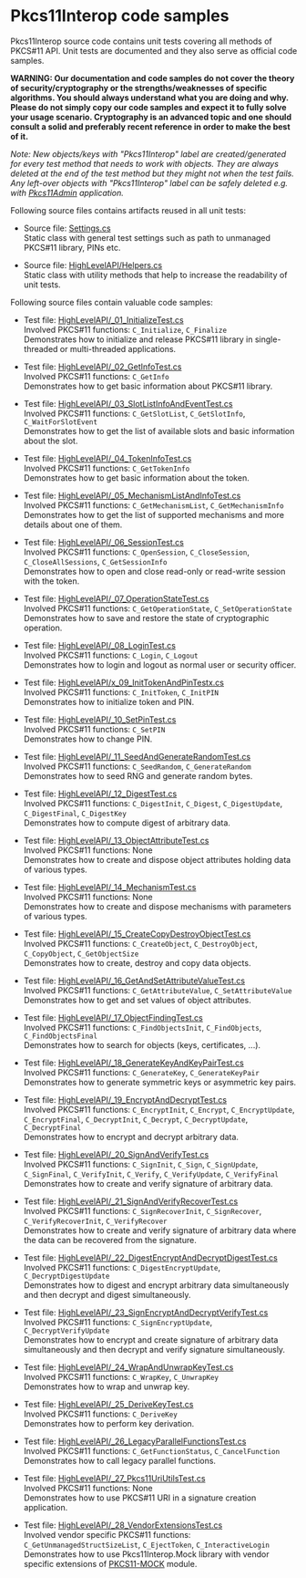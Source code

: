 # Pkcs11Interop code samples

Pkcs11Interop source code contains unit tests covering all methods of PKCS#11 API. Unit tests are documented and they also serve as official code samples.

**WARNING: Our documentation and code samples do not cover the theory of security/cryptography or the strengths/weaknesses of specific algorithms. You should always understand what you are doing and why. Please do not simply copy our code samples and expect it to fully solve your usage scenario. Cryptography is an advanced topic and one should consult a solid and preferably recent reference in order to make the best of it.**

*Note: New objects/keys with "Pkcs11Interop" label are created/generated for every test method that needs to work with objects. They are always deleted at the end of the test method but they might not when the test fails. Any left-over objects with "Pkcs11Interop" label can be safely deleted e.g. with [Pkcs11Admin](https://www.pkcs11admin.net/) application.*

Following source files contains artifacts reused in all unit tests:

* Source file: [Settings.cs](../src/Pkcs11Interop.Tests/Settings.cs)  
  Static class with general test settings such as path to unmanaged PKCS#11 library, PINs etc.

* Source file: [HighLevelAPI/Helpers.cs](../src/Pkcs11Interop.Tests/HighLevelAPI/Helpers.cs)  
  Static class with utility methods that help to increase the readability of unit tests.

Following source files contain valuable code samples:

* Test file: [HighLevelAPI/_01_InitializeTest.cs](../src/Pkcs11Interop.Tests/HighLevelAPI/_01_InitializeTest.cs)  
  Involved PKCS#11 functions: `C_Initialize`, `C_Finalize`  
  Demonstrates how to initialize and release PKCS#11 library in single-threaded or multi-threaded applications.

* Test file: [HighLevelAPI/_02_GetInfoTest.cs](../src/Pkcs11Interop.Tests/HighLevelAPI/_02_GetInfoTest.cs)  
  Involved PKCS#11 functions: `C_GetInfo`  
  Demonstrates how to get basic information about PKCS#11 library.

* Test file: [HighLevelAPI/_03_SlotListInfoAndEventTest.cs](../src/Pkcs11Interop.Tests/HighLevelAPI/_03_SlotListInfoAndEventTest.cs)  
  Involved PKCS#11 functions: `C_GetSlotList`, `C_GetSlotInfo`, `C_WaitForSlotEvent`  
  Demonstrates how to get the list of available slots and basic information about the slot.

* Test file: [HighLevelAPI/_04_TokenInfoTest.cs](../src/Pkcs11Interop.Tests/HighLevelAPI/_04_TokenInfoTest.cs)  
  Involved PKCS#11 functions: `C_GetTokenInfo`  
  Demonstrates how to get basic information about the token.

* Test file: [HighLevelAPI/_05_MechanismListAndInfoTest.cs](../src/Pkcs11Interop.Tests/HighLevelAPI/_05_MechanismListAndInfoTest.cs)  
  Involved PKCS#11 functions: `C_GetMechanismList`, `C_GetMechanismInfo`  
  Demonstrates how to get the list of supported mechanisms and more details about one of them.

* Test file: [HighLevelAPI/_06_SessionTest.cs](../src/Pkcs11Interop.Tests/HighLevelAPI/_06_SessionTest.cs)  
  Involved PKCS#11 functions: `C_OpenSession`, `C_CloseSession`, `C_CloseAllSessions`, `C_GetSessionInfo`  
  Demonstrates how to open and close read-only or read-write session with the token.

* Test file: [HighLevelAPI/_07_OperationStateTest.cs](../src/Pkcs11Interop.Tests/HighLevelAPI/_07_OperationStateTest.cs)  
  Involved PKCS#11 functions: `C_GetOperationState`, `C_SetOperationState`  
  Demonstrates how to save and restore the state of cryptographic operation.

* Test file: [HighLevelAPI/_08_LoginTest.cs](../src/Pkcs11Interop.Tests/HighLevelAPI/_08_LoginTest.cs)  
  Involved PKCS#11 functions: `C_Login`, `C_Logout`  
  Demonstrates how to login and logout as normal user or security officer.

* Test file: [HighLevelAPI/x_09_InitTokenAndPinTestx.cs](../src/Pkcs11Interop.Tests/HighLevelAPI/_09_InitTokenAndPinTest.cs)  
  Involved PKCS#11 functions: `C_InitToken`, `C_InitPIN`  
  Demonstrates how to initialize token and PIN.

* Test file: [HighLevelAPI/_10_SetPinTest.cs](../src/Pkcs11Interop.Tests/HighLevelAPI/_10_SetPinTest.cs)  
  Involved PKCS#11 functions: `C_SetPIN`  
  Demonstrates how to change PIN.

* Test file: [HighLevelAPI/_11_SeedAndGenerateRandomTest.cs](../src/Pkcs11Interop.Tests/HighLevelAPI/_11_SeedAndGenerateRandomTest.cs)  
  Involved PKCS#11 functions: `C_SeedRandom`, `C_GenerateRandom`  
  Demonstrates how to seed RNG and generate random bytes.

* Test file: [HighLevelAPI/_12_DigestTest.cs](../src/Pkcs11Interop.Tests/HighLevelAPI/_12_DigestTest.cs)  
  Involved PKCS#11 functions: `C_DigestInit`, `C_Digest`, `C_DigestUpdate`, `C_DigestFinal`, `C_DigestKey`  
  Demonstrates how to compute digest of arbitrary data.

* Test file: [HighLevelAPI/_13_ObjectAttributeTest.cs](../src/Pkcs11Interop.Tests/HighLevelAPI/_13_ObjectAttributeTest.cs)  
  Involved PKCS#11 functions: None  
  Demonstrates how to create and dispose object attributes holding data of various types.

* Test file: [HighLevelAPI/_14_MechanismTest.cs](../src/Pkcs11Interop.Tests/HighLevelAPI/_14_MechanismTest.cs)  
  Involved PKCS#11 functions: None  
  Demonstrates how to create and dispose mechanisms with parameters of various types.

* Test file: [HighLevelAPI/_15_CreateCopyDestroyObjectTest.cs](../src/Pkcs11Interop.Tests/HighLevelAPI/_15_CreateCopyDestroyObjectTest.cs)  
  Involved PKCS#11 functions: `C_CreateObject`, `C_DestroyObject`, `C_CopyObject`, `C_GetObjectSize`  
  Demonstrates how to create, destroy and copy data objects.

* Test file: [HighLevelAPI/_16_GetAndSetAttributeValueTest.cs](../src/Pkcs11Interop.Tests/HighLevelAPI/_16_GetAndSetAttributeValueTest.cs)  
  Involved PKCS#11 functions: `C_GetAttributeValue`, `C_SetAttributeValue`  
  Demonstrates how to get and set values of object attributes.

* Test file: [HighLevelAPI/_17_ObjectFindingTest.cs](../src/Pkcs11Interop.Tests/HighLevelAPI/_17_ObjectFindingTest.cs)  
  Involved PKCS#11 functions: `C_FindObjectsInit`, `C_FindObjects`, `C_FindObjectsFinal`  
  Demonstrates how to search for objects (keys, certificates, ...).

* Test file: [HighLevelAPI/_18_GenerateKeyAndKeyPairTest.cs](../src/Pkcs11Interop.Tests/HighLevelAPI/_18_GenerateKeyAndKeyPairTest.cs)  
  Involved PKCS#11 functions: `C_GenerateKey`, `C_GenerateKeyPair`  
  Demonstrates how to generate symmetric keys or asymmetric key pairs.

* Test file: [HighLevelAPI/_19_EncryptAndDecryptTest.cs](../src/Pkcs11Interop.Tests/HighLevelAPI/_19_EncryptAndDecryptTest.cs)  
  Involved PKCS#11 functions: `C_EncryptInit`, `C_Encrypt`, `C_EncryptUpdate`, `C_EncryptFinal`, `C_DecryptInit`, `C_Decrypt`, `C_DecryptUpdate`, `C_DecryptFinal`  
  Demonstrates how to encrypt and decrypt arbitrary data.

* Test file: [HighLevelAPI/_20_SignAndVerifyTest.cs](../src/Pkcs11Interop.Tests/HighLevelAPI/_20_SignAndVerifyTest.cs)  
  Involved PKCS#11 functions: `C_SignInit`, `C_Sign`, `C_SignUpdate`, `C_SignFinal`, `C_VerifyInit`, `C_Verify`, `C_VerifyUpdate`, `C_VerifyFinal`  
  Demonstrates how to create and verify signature of arbitrary data.

* Test file: [HighLevelAPI/_21_SignAndVerifyRecoverTest.cs](../src/Pkcs11Interop.Tests/HighLevelAPI/_21_SignAndVerifyRecoverTest.cs)  
  Involved PKCS#11 functions: `C_SignRecoverInit`, `C_SignRecover`, `C_VerifyRecoverInit`, `C_VerifyRecover`  
  Demonstrates how to create and verify signature of arbitrary data where the data can be recovered from the signature.

* Test file: [HighLevelAPI/_22_DigestEncryptAndDecryptDigestTest.cs](../src/Pkcs11Interop.Tests/HighLevelAPI/_22_DigestEncryptAndDecryptDigestTest.cs)  
  Involved PKCS#11 functions: `C_DigestEncryptUpdate`, `C_DecryptDigestUpdate`  
  Demonstrates how to digest and encrypt arbitrary data simultaneously and then decrypt and digest simultaneously.

* Test file: [HighLevelAPI/_23_SignEncryptAndDecryptVerifyTest.cs](../src/Pkcs11Interop.Tests/HighLevelAPI/_23_SignEncryptAndDecryptVerifyTest.cs)  
  Involved PKCS#11 functions: `C_SignEncryptUpdate`, `C_DecryptVerifyUpdate`  
  Demonstrates how to encrypt and create signature of arbitrary data simultaneously and then decrypt and verify signature simultaneously.

* Test file: [HighLevelAPI/_24_WrapAndUnwrapKeyTest.cs](../src/Pkcs11Interop.Tests/HighLevelAPI/_24_WrapAndUnwrapKeyTest.cs)  
  Involved PKCS#11 functions: `C_WrapKey`, `C_UnwrapKey`  
  Demonstrates how to wrap and unwrap key.

* Test file: [HighLevelAPI/_25_DeriveKeyTest.cs](../src/Pkcs11Interop.Tests/HighLevelAPI/_25_DeriveKeyTest.cs)  
  Involved PKCS#11 functions: `C_DeriveKey`  
  Demonstrates how to perform key derivation.

* Test file: [HighLevelAPI/_26_LegacyParallelFunctionsTest.cs](../src/Pkcs11Interop.Tests/HighLevelAPI/_26_LegacyParallelFunctionsTest.cs)  
  Involved PKCS#11 functions: `C_GetFunctionStatus`, `C_CancelFunction`  
  Demonstrates how to call legacy parallel functions.

* Test file: [HighLevelAPI/_27_Pkcs11UriUtilsTest.cs](../src/Pkcs11Interop.Tests/HighLevelAPI/_27_Pkcs11UriUtilsTest.cs)  
  Involved PKCS#11 functions: None  
  Demonstrates how to use PKCS#11 URI in a signature creation application.

* Test file: [HighLevelAPI/_28_VendorExtensionsTest.cs](../src/Pkcs11Interop.Tests/HighLevelAPI/_28_VendorExtensionsTest.cs)  
  Involved vendor specific PKCS#11 functions: `C_GetUnmanagedStructSizeList`, `C_EjectToken`, `C_InteractiveLogin`  
  Demonstrates how to use Pkcs11Interop.Mock library with vendor specific extensions of [PKCS11-MOCK](https://github.com/Pkcs11Interop/pkcs11-mock) module.
